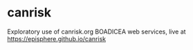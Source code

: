 # canrisk
Exploratory use of canrisk.org BOADICEA web services, live at https://episphere.github.io/canrisk
